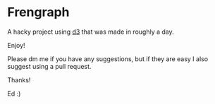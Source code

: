 # Frengraph

A hacky project using [d3](https://d3js.org/) that was made in roughly a day.

Enjoy!

Please dm me if you have any suggestions, but if they are easy I also suggest using a pull request.

Thanks!

Ed :)
